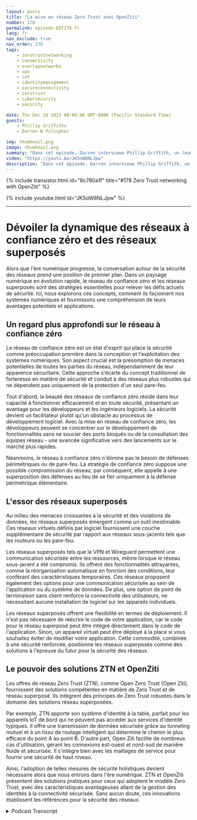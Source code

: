 ```yaml
---
layout: posts
title: "La mise en réseau Zero Trust avec OpenZiti"
number: 178
permalink: episode-EDT178-fr
lang: fr
nav_exclude: true
nav_order: 178
tags:
    - zerotrustnetworking
    - connectivity
    - overlaynetworks
    - vpn
    - iot
    - identitymanagement
    - secureconnectivity
    - zerotrust
    - cybersecurity
    - security

date: Thu Dec 28 2023 00:00:00 GMT-0800 (Pacific Standard Time)
guests:
    - Phillip Griffiths
    - Darren W Pulsipher

img: thumbnail.png
image: thumbnail.png
summary: "Dans cet épisode, Darren interviewe Phillip Griffith, un leader communautaire du projet open-source OpenZiti. Ils discutent de l'importance du réseau Zero Trust dans les réseaux informatiques modernes."
video: "https://youtu.be/JKSoW8NLJpw"
description: "Dans cet épisode, Darren interviewe Phillip Griffith, un leader communautaire du projet open-source OpenZiti. Ils discutent de l'importance du réseau Zero Trust dans les réseaux informatiques modernes."
---
```


<div>
{% include transistor.html id="8c780a1f" title="#178 Zero Trust networking with OpenZiti" %}

{% include youtube.html id="JKSoW8NLJpw" %}
</div>

---

# Dévoiler la dynamique des réseaux à confiance zéro et des réseaux superposés

Alors que l'ère numérique progresse, la conversation autour de la sécurité des réseaux prend une position de premier plan. Dans un paysage numérique en évolution rapide, le réseau de confiance zéro et les réseaux superposés sont des stratégies essentielles pour relever les défis actuels de sécurité. Ici, nous explorons ces concepts, comment ils façonnent nos systèmes numériques et fournissons une compréhension de leurs avantages potentiels et applications.

## Un regard plus approfondi sur le réseau à confiance zéro

Le réseau de confiance zéro est un état d'esprit qui place la sécurité comme préoccupation première dans la conception et l'exploitation des systèmes numériques. Son aspect crucial est la présomption de menaces potentielles de toutes les parties du réseau, indépendamment de leur apparence sécuritaire. Cette approche s'écarte du concept traditionnel de forteresse en matière de sécurité et conduit à des réseaux plus robustes qui ne dépendent pas uniquement de la protection d'un seul pare-feu.

Tout d'abord, la beauté des réseaux de confiance zéro réside dans leur capacité à fonctionner efficacement et en toute sécurité, présentant un avantage pour les développeurs et les ingénieurs logiciels. La sécurité devient un facilitateur plutôt qu'un obstacle au processus de développement logiciel. Avec la mise en réseau de confiance zéro, les développeurs peuvent se concentrer sur le développement de fonctionnalités sans se soucier des ports bloqués ou de la consultation des équipes réseau - une avancée significative vers des lancements sur le marché plus rapides.

Néanmoins, le réseau à confiance zéro n'élimine pas le besoin de défenses périmétriques ou de pare-feu. La stratégie de confiance zéro suppose une possible compromission du réseau; par conséquent, elle appelle à une superposition des défenses au lieu de se fier uniquement à la défense périmétrique élémentaire.

## L'essor des réseaux superposés

Au milieu des menaces croissantes à la sécurité et des violations de données, les réseaux superposés émergent comme un outil inestimable. Ces réseaux virtuels définis par logiciel fournissent une couche supplémentaire de sécurité par rapport aux réseaux sous-jacents tels que les routeurs ou les pare-feu.

Les réseaux superposés tels que le VPN et Wireguard permettent une communication sécurisée entre les ressources, même lorsque le réseau sous-jacent a été compromis. Ils offrent des fonctionnalités attrayantes, comme la réorganisation automatique en fonction des conditions, leur conférant des caractéristiques temporaires. Ces réseaux proposent également des options pour une communication sécurisée au sein de l'application ou du système de données. De plus, une option de point de terminaison sans client renforce la connectivité des utilisateurs, ne nécessitant aucune installation de logiciel sur les appareils individuels.

Les réseaux superposés offrent une flexibilité en termes de déploiement. Il n'est pas nécessaire de réécrire le code de votre application, car le code pour le réseau superposé peut être intégré directement dans le code de l'application. Sinon, un appareil virtuel peut être déployé à la place si vous souhaitez éviter de modifier votre application. Cette commodité, combinée à une sécurité renforcée, positionne les réseaux superposés comme des solutions à l'épreuve du futur pour la sécurité des réseaux.

## Le pouvoir des solutions ZTN et OpenZiti

Les offres de réseau Zero Trust (ZTN), comme Open Zero Trust (Open Ziti), fournissent des solutions compétentes en matière de Zero Trust et de réseau superposé. Ils intègrent des principes de Zero Trust robustes dans le domaine des solutions réseau superposées.


Par exemple, ZTN apporte son système d'identité à la table, parfait pour les appareils IoT de bord qui ne peuvent pas accéder aux services d'identité typiques. Il offre une transmission de données sécurisée grâce au tunneling mutuel et à un tissu de routage intelligent qui détermine le chemin le plus efficace du point A au point B. D'autre part, Open Ziti facilite de nombreux cas d'utilisation, gérant les connexions est-ouest et nord-sud de manière fluide et sécurisée. Il s'intègre bien avec les maillages de service pour fournir une sécurité de haut niveau.

Ainsi, l'adoption de telles mesures de sécurité holistiques devient nécessaire alors que nous entrons dans l'ère numérique. ZTN et OpenZiti présentent des solutions pratiques pour ceux qui adoptent le modèle Zero Trust, avec des caractéristiques avantageuses allant de la gestion des identités à la connectivité sécurisée. Sans aucun doute, ces innovations établissent les références pour la sécurité des réseaux.



<details>
<summary> Podcast Transcript </summary>

<p></p>

</details>
